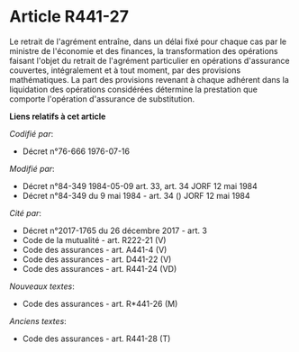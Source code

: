 # Article R441-27

Le retrait de l'agrément entraîne, dans un délai fixé pour chaque cas par le ministre de l'économie et des finances, la
transformation des opérations faisant l'objet du retrait de l'agrément particulier en opérations d'assurance couvertes,
intégralement et à tout moment, par des provisions mathématiques. La part des provisions revenant à chaque adhérent dans la
liquidation des opérations considérées détermine la prestation que comporte l'opération d'assurance de substitution.

**Liens relatifs à cet article**

_Codifié par_:

  - Décret n°76-666 1976-07-16

_Modifié par_:

  - Décret n°84-349 1984-05-09 art. 33, art. 34 JORF 12 mai 1984
  - Décret n°84-349 du 9 mai 1984 - art. 34 () JORF 12 mai 1984

_Cité par_:

  - Décret n°2017-1765 du 26 décembre 2017 - art. 3
  - Code de la mutualité - art. R222-21 (V)
  - Code des assurances - art. A441-4 (V)
  - Code des assurances - art. D441-22 (V)
  - Code des assurances - art. R441-24 (VD)

_Nouveaux textes_:

  - Code des assurances - art. R*441-26 (M)

_Anciens textes_:

  - Code des assurances - art. R441-28 (T)
